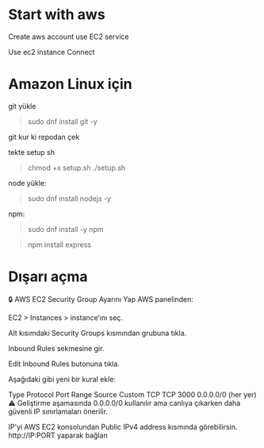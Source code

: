 # Start with aws

Create aws account 
use EC2 service

Use ec2 instance Connect 


# Amazon Linux için

git yükle 
>sudo dnf install git -y

git kur ki repodan çek

tekte setup sh
>chmod +x setup.sh
>./setup.sh


node yükle:
> sudo dnf install nodejs -y

npm:
> sudo dnf install -y npm


>npm install express



# Dışarı açma 
🔒  AWS EC2 Security Group Ayarını Yap
AWS panelinden:

EC2 > Instances > instance’ını seç.

Alt kısımdaki Security Groups kısmından grubuna tıkla.

Inbound Rules sekmesine gir.

Edit Inbound Rules butonuna tıkla.

Aşağıdaki gibi yeni bir kural ekle:


Type	Protocol	Port Range	Source
Custom TCP	TCP	3000	0.0.0.0/0 (her yer)
⚠️ Geliştirme aşamasında 0.0.0.0/0 kullanılır ama canlıya çıkarken daha güvenli IP sınırlamaları önerilir.

IP'yi AWS EC2 konsolundan Public IPv4 address kısmında görebilirsin.
http://IP:PORT yaparak bağlan